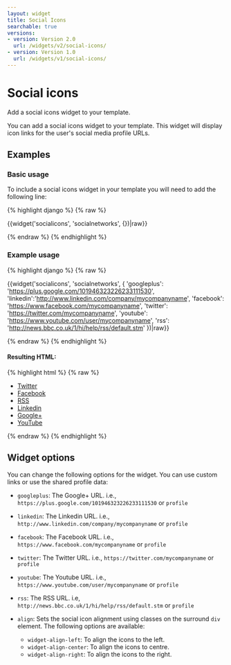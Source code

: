```yaml
---
layout: widget
title: Social Icons
searchable: true
versions:
- version: Version 2.0
  url: /widgets/v2/social-icons/
- version: Version 1.0
  url: /widgets/v1/social-icons/
---
```


# Social icons

Add a social icons widget to your template.

You can add a social icons widget to your template. This widget will display icon links for the user's social media profile URLs.

## Examples

### Basic usage

To include a social icons widget in your template you will need to add the following line:

{% highlight django %}
{% raw %}

  {{widget('socialicons', 'socialnetworks', {})|raw}}

{% endraw %}
{% endhighlight %}

### Example usage

{% highlight django %}
{% raw %}

  {{widget('socialicons', 'socialnetworks', {
    'googleplus': 'https://plus.google.com/101946323226233111530',
    'linkedin':'http://www.linkedin.com/company/mycompanyname',
    'facebook': 'https://www.facebook.com/mycompanyname',
    'twitter': 'https://twitter.com/mycompanyname',
    'youtube': 'https://www.youtube.com/user/mycompanyname',
    'rss': 'http://news.bbc.co.uk/1/hi/help/rss/default.stm'
  })|raw}}

{% endraw %}
{% endhighlight %}

#### Resulting HTML:

{% highlight html %}
{% raw %}

<div id="page-zones__template-widgets__socialnetworks" data-name="socialicons" class="widget  widget--template-widget">
  <div class="bk-socialicons  socialicons  widget__socialicons">
    <ul class="social-list  socialicons__social-list">
      <li class="social-item  socialicons__social-item">
        <a class="social-link  icon  icon--twitter  socialicons__social-link" href="https://twitter.com/twitter.com" target="_blank">
          <span class="social-name  socialicons__social-name">Twitter</span>
        </a>
      </li>
      <li class="social-item  socialicons__social-item">
        <a class="social-link  icon  icon--facebook  socialicons__social-link" href="facebook.com " target="_blank">
          <span class="social-name  socialicons__social-name">Facebook</span>
        </a>
      </li>
      <li class="social-item  socialicons__social-item">
        <a class="social-link  icon  icon--rss  socialicons__social-link" href="rss.com " target="_blank">
          <span class="social-name  socialicons__social-name">RSS</span>
        </a>
      </li>
      <li class="social-item  socialicons__social-item">
        <a class="social-link  icon  icon--linkedin  socialicons__social-link" href="linkedin.com " target="_blank">
          <span class="social-name  socialicons__social-name">Linkedin</span>
        </a>
      </li>
      <li class="social-item  socialicons__social-item">
        <a class="social-link  icon  icon--googleplus  socialicons__social-link" href="googleplus.com " target="_blank">
          <span class="social-name  socialicons__social-name">Google+</span>
        </a>
      </li>
      <li class="social-item  socialicons__social-item">
        <a class="social-link  icon  icon--youtube  socialicons__social-link" href="youtube.com " target="_blank">
          <span class="social-name  socialicons__social-name">YouTube</span>
        </a>
      </li>
    </ul>
  </div>
</div>

{% endraw %}
{% endhighlight %}

## Widget options

You can change the following options for the widget. You can use custom links or use the shared profile data: 

* ```googleplus```: The Google+ URL. i.e., ```https://plus.google.com/101946323226233111530``` or ```profile```

* ```linkedin```: The Linkedin URL. i.e., ```http://www.linkedin.com/company/mycompanyname``` or ```profile```

* ```facebook```: The Facebook URL. i.e., ```https://www.facebook.com/mycompanyname``` or ```profile```

* ```twitter```: The Twitter URL. i.e., ```https://twitter.com/mycompanyname``` or ```profile```

* ```youtube```: The Youtube URL. i.e., ```https://www.youtube.com/user/mycompanyname``` or ```profile```

* ```rss```: The RSS URL. i.e, ```http://news.bbc.co.uk/1/hi/help/rss/default.stm``` or ```profile```

* ```align```: Sets the social icon alignment using classes on the surround ```div``` element. The following options are available:

  * ```widget-align-left```: To align the icons to the left.
  * ```widget-align-center```: To align the icons to centre.
  * ```widget-align-right```: To align the icons to the right.
